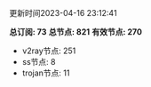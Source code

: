 更新时间2023-04-16 23:12:41

**总订阅: 73**
**总节点: 821**
**有效节点: 270**
- v2ray节点: 251
- ss节点: 8
- trojan节点: 11
